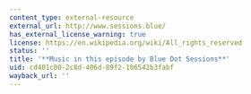```yaml
---
content_type: external-resource
external_url: http://www.sessions.blue/
has_external_license_warning: true
license: https://en.wikipedia.org/wiki/All_rights_reserved
status: ''
title: '**Music in this episode by Blue Dot Sessions**'
uid: cd401c00-2c8d-406d-89f2-106542b3fabf
wayback_url: ''
---
```

